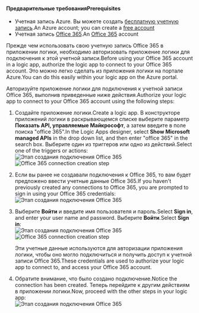#### <a name="prerequisites"></a><span data-ttu-id="cb060-101">Предварительные требования</span><span class="sxs-lookup"><span data-stu-id="cb060-101">Prerequisites</span></span>
* <span data-ttu-id="cb060-102">Учетная запись Azure. Вы можете создать [бесплатную учетную запись](https://azure.microsoft.com/free).</span><span class="sxs-lookup"><span data-stu-id="cb060-102">An Azure account; you can create a [free account](https://azure.microsoft.com/free)</span></span>
* <span data-ttu-id="cb060-103">Учетная запись [Office 365](https://office365.com).</span><span class="sxs-lookup"><span data-stu-id="cb060-103">An [Office 365](https://office365.com) account</span></span>  

<span data-ttu-id="cb060-104">Прежде чем использовать свою учетную запись Office 365 в приложении логики, необходимо авторизовать приложение логики для подключения к этой учетной записи.</span><span class="sxs-lookup"><span data-stu-id="cb060-104">Before using your Office 365 account in a logic app, authorize the logic app to connect to your Office 365 account.</span></span> <span data-ttu-id="cb060-105">Это можно легко сделать из приложения логики на портале Azure.</span><span class="sxs-lookup"><span data-stu-id="cb060-105">You can do this easily within your logic app on the Azure portal.</span></span>  

<span data-ttu-id="cb060-106">Авторизуйте приложение логики для подключения к учетной записи Office 365, выполнив приведенные ниже действия.</span><span class="sxs-lookup"><span data-stu-id="cb060-106">Authorize your logic app to connect to your Office 365 account using the following steps:</span></span>

1. <span data-ttu-id="cb060-107">Создайте приложение логики.</span><span class="sxs-lookup"><span data-stu-id="cb060-107">Create a logic app.</span></span> <span data-ttu-id="cb060-108">В конструкторе приложений логики в раскрывающемся списке выберите параметр **Показать API, управляемые Майкрософт**, а затем введите в поле поиска "office 365".</span><span class="sxs-lookup"><span data-stu-id="cb060-108">In the Logic Apps designer, select **Show Microsoft managed APIs** in the drop down list, and then enter "office 365" in the search box.</span></span> <span data-ttu-id="cb060-109">Выберите один из триггеров или одно из действий.</span><span class="sxs-lookup"><span data-stu-id="cb060-109">Select one of the triggers or actions:</span></span>  
    <span data-ttu-id="cb060-110">![Этап создания подключения Office 365](./media/connectors-create-api-office365-outlook/office365-sendemail.png)</span><span class="sxs-lookup"><span data-stu-id="cb060-110">![Office 365 connection creation step](./media/connectors-create-api-office365-outlook/office365-sendemail.png)</span></span>  
2. <span data-ttu-id="cb060-111">Если вы ранее не создавали подключения к Office 365, то вам будет предложено ввести учетные данные Office 365.</span><span class="sxs-lookup"><span data-stu-id="cb060-111">If you haven't previously created any connections to Office 365, you are prompted to sign in using your Office 365 credentials:</span></span>  
    ![Этап создания подключения Office 365](./media/connectors-create-api-office365-outlook/office365-signin.png)  
3. <span data-ttu-id="cb060-113">Выберите **Войти** и введите имя пользователя и пароль.</span><span class="sxs-lookup"><span data-stu-id="cb060-113">Select **Sign in**, and enter your user name and password.</span></span> <span data-ttu-id="cb060-114">Выберите **Войти**.</span><span class="sxs-lookup"><span data-stu-id="cb060-114">Select **Sign in**:</span></span>  
    <span data-ttu-id="cb060-115">![Этап создания подключения Office 365](./media/connectors-create-api-office365-outlook/office365-usernamepassword.png)</span><span class="sxs-lookup"><span data-stu-id="cb060-115">![Office 365 connection creation step](./media/connectors-create-api-office365-outlook/office365-usernamepassword.png)</span></span>
   
    <span data-ttu-id="cb060-116">Эти учетные данные используются для авторизации приложения логики, чтобы оно могло подключиться и получить доступ к учетной записи Office 365.</span><span class="sxs-lookup"><span data-stu-id="cb060-116">These credentials are used to authorize your logic app to connect to, and access your Office 365 account.</span></span> 
4. <span data-ttu-id="cb060-117">Обратите внимание, что было создано подключение.</span><span class="sxs-lookup"><span data-stu-id="cb060-117">Notice the connection has been created.</span></span> <span data-ttu-id="cb060-118">Теперь перейдите к другим действиям в приложении логики.</span><span class="sxs-lookup"><span data-stu-id="cb060-118">Now, proceed with the other steps in your logic app:</span></span>   
    ![Этап создания подключения Office 365](./media/connectors-create-api-office365-outlook/office365-sendemailproperties.png)  

